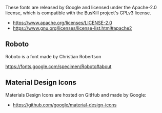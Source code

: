 These fonts are released by Google and licensed under the Apache-2.0 license, which is compatible with the BusKill project's GPLv3 license.

 * https://www.apache.org/licenses/LICENSE-2.0
 * https://www.gnu.org/licenses/license-list.html#apache2

## Roboto

Roboto is a font made by Christian Robertson

 https://fonts.google.com/specimen/Roboto#about

## Material Design Icons

Materials Design Icons are hosted on GitHub and made by Google:

 * https://github.com/google/material-design-icons
